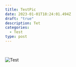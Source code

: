 ```yaml
---
title: TestPic
date: 2023-01-01T18:24:01.494Z
draft: "true"
description: Tet
categories:
  - Test
type: post
---
```

&nbsp;&nbsp;&nbsp;&nbsp;



![Test](/img/java.png "test")